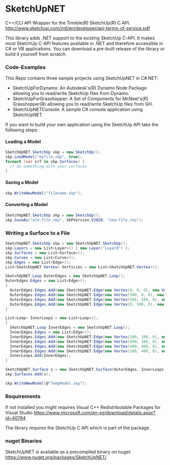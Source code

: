 # SketchUpNET

C++/CLI API Wrapper for the Trimble(R) SketchUp(R) C API.
http://www.sketchup.com/intl/en/developer/api-terms-of-service.pdf

This library adds .NET support to the existing SketchUp C-API. It makes most SketchUp C-API features available in .NET and therefore accessible in C# or VB applications. You can download a pre-built release of the library or build it yourself from scratch.

### Code-Examples

This Repo contains three sample projects using SketchUpNET in C#.NET:

- SketchUpForDynamo: An Autodesk's(R) Dynamo Node Package allowing you to read/write SketchUp files from Dynamo. 
- SketchUpForGrasshopper: A Set of Components for McNeel's(R) Grasshopper(R) allowing you to read/write SketchUp files from GH.
- SketchUpNETConsole: A sample C# console application using SketchUpNET.

If you want to build your own application using the SketchUp API take the following steps:

#### Loading a Model

```csharp
SketchUpNET.SketchUp skp = new SketchUp();
skp.LoadModel("myfile.skp", true);
foreach (var srf in skp.Surfaces) {
  // do something with your surfaces
}
```

#### Saving a Model

```csharp
skp.WriteNewModel("filename.skp");
```

#### Converting a Model

```csharp
SketchUpNET.SketchUp skp = new SketchUp();
skp.SaveAs("old-file.skp", SKPVersion.V2020, "new-file.skp");
```

### Writing a Surface to a File

```csharp
SketchUpNET.SketchUp skp = new SketchUpNET.SketchUp();
skp.Layers = new List<Layer>() { new Layer("Layer0") };
skp.Surfaces = new List<Surface>();
skp.Curves = new List<Curve>();
skp.Edges = new List<Edge>();
List<SketchUpNET.Vertex> Verticies = new List<SketchUpNET.Vertex>();

SketchUpNET.Loop OuterEdges = new SketchUpNET.Loop();
OuterEdges.Edges = new List<Edge>();
{
  OuterEdges.Edges.Add(new SketchUpNET.Edge(new Vertex(0, 0, 0), new Vertex(500, 0, 0), "Layer0"));
  OuterEdges.Edges.Add(new SketchUpNET.Edge(new Vertex(500, 0, 0), new Vertex(500, 500, 0), "Layer0"));
  OuterEdges.Edges.Add(new SketchUpNET.Edge(new Vertex(500, 500, 0), new Vertex(0, 500, 0), "Layer0"));
  OuterEdges.Edges.Add(new SketchUpNET.Edge(new Vertex(0, 500, 0), new Vertex(0, 0, 0), "Layer0"));
}

List<Loop> InnerLoops = new List<Loop>();
{
  SketchUpNET.Loop InnerEdges = new SketchUpNET.Loop();
  InnerEdges.Edges = new List<Edge>();
  InnerEdges.Edges.Add(new SketchUpNET.Edge(new Vertex(100, 100, 0), new Vertex(400, 100, 0), "Layer0"));
  InnerEdges.Edges.Add(new SketchUpNET.Edge(new Vertex(400, 100, 0), new Vertex(400, 400, 0), "Layer0"));
  InnerEdges.Edges.Add(new SketchUpNET.Edge(new Vertex(400, 400, 0), new Vertex(100, 400, 0), "Layer0"));
  InnerEdges.Edges.Add(new SketchUpNET.Edge(new Vertex(100, 400, 0), new Vertex(100, 100, 0), "Layer0"));
  InnerLoops.Add(InnerEdges);
}

SketchUpNET.Surface s = new SketchUpNET.Surface(OuterEdges, InnerLoops);
skp.Surfaces.Add(s);

skp.WriteNewModel(@"TempModel.skp");
```

### Requirements

If not installed you might requires Visual C++ Redistributable Packages for Visual Studio 
https://www.microsoft.com/en-sg/download/details.aspx?id=40784

The library requires the SketchUp C API which is part of the package.


### nuget Binaries

SketchUpNET is available as a precompiled binary on nuget:
https://www.nuget.org/packages/SketchUpNET/
